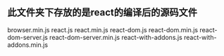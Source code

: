## 此文件夹下存放的是react的编译后的源码文件
browser.min.js
react.js
react.min.js
react-dom.js
react-dom.min.js
react-dom-server.js
react-dom-server.min.js
react-with-addons.js
react-with-addons.min.js
